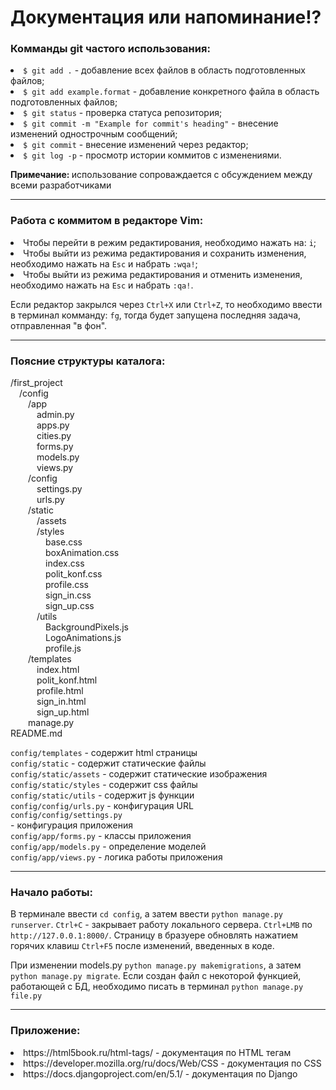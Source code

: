 <h1>Документация или напоминание!?</h3>

<h3>Комманды git частого использования: </h3>
<li><code>$ git add .</code> - добавление всех файлов в область подготовленных файлов;</li>
<li><code>$ git add example.format</code> - добавление конкретного файла в область подготовленных файлов;</li>
<li><code>$ git status</code> - проверка статуса репозитория;</li>
<li><code>$ git commit -m "Example for commit's heading"</code> - внесение изменений однострочным сообщений;</li>
<li><code>$ git commit</code> - внесение изменений через редактор;</li>
<li><code>$ git log -p</code> - просмотр истории коммитов с изменениями.</li>
<p><b>Примечание: </b>использование сопроваждается с обсуждением между всеми разработчиками</p>

<hr>
<h3>Работа с коммитом в редакторе Vim: </h3>
<li>Чтобы перейти в режим редактирования, необходимо нажать на: <code>i</code>;</li>
<li>Чтобы выйти из режима редактирования и сохранить изменения, необходимо нажать на <code>Esc</code> и набрать <code>:wqa!</code>;</li>
<li>Чтобы выйти из режима редактирования и отменить изменения, необходимо нажать на <code>Esc</code> и набрать <code>:qa!</code>.</li>
<p>Если редактор закрылся через <code>Ctrl+X</code> или <code>Ctrl+Z</code>, то необходимо ввести в терминал комманду: <code>fg</code>, тогда будет запущена последняя задача, отправленная "в фон".</p>

<hr>
<h3>Поясние структуры каталога: </h3>
<p>/first_project<br>&emsp;/config<br>&emsp;&emsp;/app <br>&emsp;&emsp;&emsp;admin.py<br>&emsp;&emsp;&emsp;apps.py<br>&emsp;&emsp;&emsp;cities.py<br>&emsp;&emsp;&emsp;forms.py<br>&emsp;&emsp;&emsp;models.py<br>&emsp;&emsp;&emsp;views.py</br>&emsp;&emsp;/config<br>&emsp;&emsp;&emsp;settings.py<br>&emsp;&emsp;&emsp;urls.py<br>&emsp;&emsp;/static<br>&emsp;&emsp;&emsp;/assets<br>&emsp;&emsp;&emsp;/styles<br>&emsp;&emsp;&emsp;&emsp;base.css<br>&emsp;&emsp;&emsp;&emsp;boxAnimation.css<br>&emsp;&emsp;&emsp;&emsp;index.css<br>&emsp;&emsp;&emsp;&emsp;polit_konf.css<br>&emsp;&emsp;&emsp;&emsp;profile.css<br>&emsp;&emsp;&emsp;&emsp;sign_in.css<br>&emsp;&emsp;&emsp;&emsp;sign_up.css<br>&emsp;&emsp;&emsp;/utils<br>&emsp;&emsp;&emsp;&emsp;BackgroundPixels.js<br>&emsp;&emsp;&emsp;&emsp;LogoAnimations.js<br>&emsp;&emsp;&emsp;&emsp;profile.js<br>&emsp;&emsp;/templates<br>&emsp;&emsp;&emsp;index.html<br>&emsp;&emsp;&emsp;polit_konf.html<br>&emsp;&emsp;&emsp;profile.html<br>&emsp;&emsp;&emsp;sign_in.html<br>&emsp;&emsp;&emsp;sign_up.html<br>&emsp;&emsp;manage.py</br>README.md</p>
<p><code>config/templates</code> - содержит html страницы<br><code>config/static</code> - содержит статические файлы<br><code>config/static/assets</code> - содержит статические изображения<br><code>config/static/styles</code> - содержит css файлы<br><code>config/static/utils</code> - содержит js функции<br><code>config/config/urls.py</code> - конфигурация URL<br><code>config/config/settings.py<br></code> - конфигурация приложения<br><code>config/app/forms.py</code> - классы приложения<br><code>config/app/models.py</code> - определение моделей<br><code>config/app/views.py</code> - логика работы приложения</p>

<hr>
<h3>Начало работы: </h3>
<p>В терминале ввести <code>cd config</code>, а затем ввести <code>python manage.py runserver</code>. <code>Ctrl+C</code> - закрывает работу локального сервера. <code>Ctrl+LMB</code> по <code>http://127.0.0.1:8000/</code>. Страницу в бразуере обновлять нажатием горячих клавиш <code>Ctrl+F5</code> после изменений, введенных в коде.</p>
<p>При изменении models.py <code>python manage.py makemigrations</code>, а затем <code>python manage.py migrate</code>. Если создан файл с некоторой функцией, работающей с БД, необходимо писать в терминал <code>python manage.py file.py</code></p>

<hr>
<h3>Приложение: </h3>
<li>https://html5book.ru/html-tags/ - документация по HTML тегам</li>
<li>https://developer.mozilla.org/ru/docs/Web/CSS - документация по CSS</li>
<li>https://docs.djangoproject.com/en/5.1/ - документация по Django</li>
